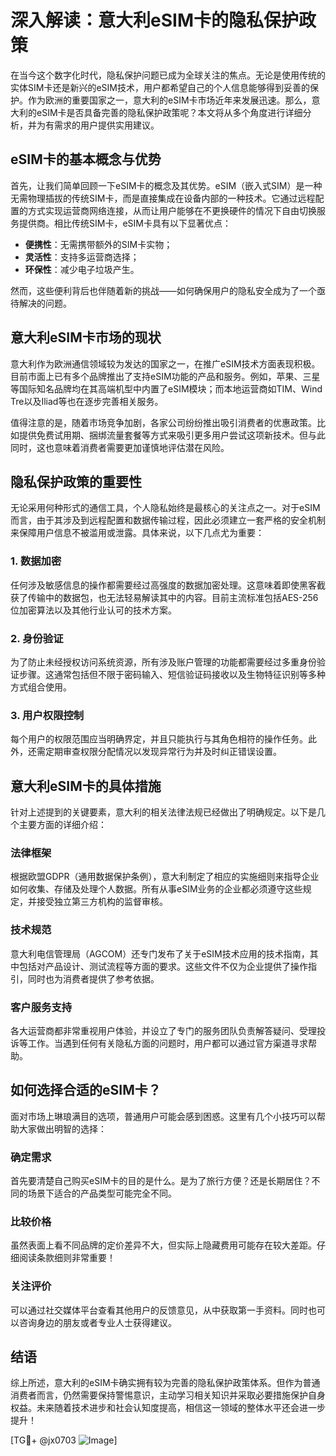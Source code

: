 # 深入解读：意大利eSIM卡的隐私保护政策

在当今这个数字化时代，隐私保护问题已成为全球关注的焦点。无论是使用传统的实体SIM卡还是新兴的eSIM技术，用户都希望自己的个人信息能够得到妥善的保护。作为欧洲的重要国家之一，意大利的eSIM卡市场近年来发展迅速。那么，意大利的eSIM卡是否具备完善的隐私保护政策呢？本文将从多个角度进行详细分析，并为有需求的用户提供实用建议。

## eSIM卡的基本概念与优势

首先，让我们简单回顾一下eSIM卡的概念及其优势。eSIM（嵌入式SIM）是一种无需物理插拔的传统SIM卡，而是直接集成在设备内部的一种技术。它通过远程配置的方式实现运营商网络连接，从而让用户能够在不更换硬件的情况下自由切换服务提供商。相比传统SIM卡，eSIM卡具有以下显著优点：

- **便携性**：无需携带额外的SIM卡实物；
- **灵活性**：支持多运营商选择；
- **环保性**：减少电子垃圾产生。

然而，这些便利背后也伴随着新的挑战——如何确保用户的隐私安全成为了一个亟待解决的问题。

## 意大利eSIM卡市场的现状

意大利作为欧洲通信领域较为发达的国家之一，在推广eSIM技术方面表现积极。目前市面上已有多个品牌推出了支持eSIM功能的产品和服务。例如，苹果、三星等国际知名品牌均在其高端机型中内置了eSIM模块；而本地运营商如TIM、Wind Tre以及Iliad等也在逐步完善相关服务。

值得注意的是，随着市场竞争加剧，各家公司纷纷推出吸引消费者的优惠政策。比如提供免费试用期、捆绑流量套餐等方式来吸引更多用户尝试这项新技术。但与此同时，这也意味着消费者需要更加谨慎地评估潜在风险。

## 隐私保护政策的重要性

无论采用何种形式的通信工具，个人隐私始终是最核心的关注点之一。对于eSIM而言，由于其涉及到远程配置和数据传输过程，因此必须建立一套严格的安全机制来保障用户信息不被滥用或泄露。具体来说，以下几点尤为重要：

### 1. 数据加密
任何涉及敏感信息的操作都需要经过高强度的数据加密处理。这意味着即使黑客截获了传输中的数据包，也无法轻易解读其中的内容。目前主流标准包括AES-256位加密算法以及其他行业认可的技术方案。

### 2. 身份验证
为了防止未经授权访问系统资源，所有涉及账户管理的功能都需要经过多重身份验证步骤。这通常包括但不限于密码输入、短信验证码接收以及生物特征识别等多种方式组合使用。

### 3. 用户权限控制
每个用户的权限范围应当明确界定，并且只能执行与其角色相符的操作任务。此外，还需定期审查权限分配情况以发现异常行为并及时纠正错误设置。

## 意大利eSIM卡的具体措施

针对上述提到的关键要素，意大利的相关法律法规已经做出了明确规定。以下是几个主要方面的详细介绍：

### 法律框架
根据欧盟GDPR（通用数据保护条例），意大利制定了相应的实施细则来指导企业如何收集、存储及处理个人数据。所有从事eSIM业务的企业都必须遵守这些规定，并接受独立第三方机构的监督审核。

### 技术规范
意大利电信管理局（AGCOM）还专门发布了关于eSIM技术应用的技术指南，其中包括对产品设计、测试流程等方面的要求。这些文件不仅为企业提供了操作指引，同时也为消费者提供了参考依据。

### 客户服务支持
各大运营商都非常重视用户体验，并设立了专门的服务团队负责解答疑问、受理投诉等工作。当遇到任何有关隐私方面的问题时，用户都可以通过官方渠道寻求帮助。

## 如何选择合适的eSIM卡？

面对市场上琳琅满目的选项，普通用户可能会感到困惑。这里有几个小技巧可以帮助大家做出明智的选择：

### 确定需求
首先要清楚自己购买eSIM卡的目的是什么。是为了旅行方便？还是长期居住？不同的场景下适合的产品类型可能完全不同。

### 比较价格
虽然表面上看不同品牌的定价差异不大，但实际上隐藏费用可能存在较大差距。仔细阅读条款细则非常重要！

### 关注评价
可以通过社交媒体平台查看其他用户的反馈意见，从中获取第一手资料。同时也可以咨询身边的朋友或者专业人士获得建议。

## 结语

综上所述，意大利的eSIM卡确实拥有较为完善的隐私保护政策体系。但作为普通消费者而言，仍然需要保持警惕意识，主动学习相关知识并采取必要措施保护自身权益。未来随着技术进步和社会认知度提高，相信这一领域的整体水平还会进一步提升！

[TG💪+ @jx0703 ![Image](https://github.com/user-attachments/assets/dbca1d08-cadb-493c-b0ec-ad6f7a83f270)]